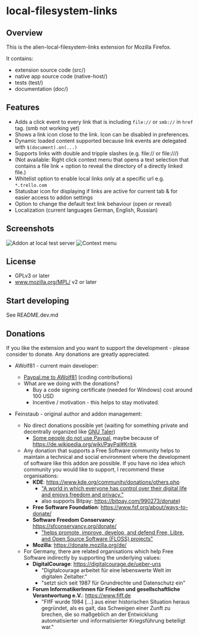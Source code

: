 local-filesystem-links
======================

Overview
--------
This is the alien-local-filesystem-links extension for Mozilla Firefox.

It contains:

* extension source code (src/)
* native app source code (native-host/)
* tests (test/)
* documentation (doc/)


Features
--------
- Adds a click event to every link that is including `file://` or `smb://` in `href` tag. (smb not working yet)
- Shows a link icon close to the link. Icon can be disabled in preferences.
- Dynamic loaded content supported because link events are delegated with `$(document).on(...)`
- Supports links with double and tripple slashes (e.g. file:// or file:///)
- (Not available: Right click context menu that opens a text selection that contains a file link + option to reveal the directory of a directly linked file.)
- Whitelist option to enable local links only at a specific url e.g. `*.trello.com`
- Statusbar icon for displaying if links are active for current tab & for easier access to addon settings
- Option to change the default text link behaviour (open or reveal)
- Localization (current languages German, English, Russian)


Screenshots
--------
![Addon at local test server](/doc/screenshots/addon_in_action.png)
![Context menu](/doc/screenshots/addon_context_menu.png)


License
-------
* GPLv3 or later
* www.mozilla.org/MPL/ v2 or later


Start developing
----------------
See README.dev.md


Donations
---------
If you like the extension and you want to support the development - please consider to donate. Any donations are greatly appreciated.

* AWolf81 - current main developer:
    * [Paypal.me to AWolf81](https://www.paypal.me/awlf81) (coding contributions)
    * What are we doing with the donations?
        * Buy a code signing certificate (needed for Windows) cost around 100 USD
        * Incentive / motivation - this helps to stay motivated.

* Feinstaub - original author and addon management:
    * No direct donations possible yet (waiting for something private and decentrally organized like [GNU Taler](https://taler.net/en))
        * [Some people do not use Paypal](https://github.com/feinstaub/webextension_local_filesystem_links/issues/98#issuecomment-357984115), maybe because of https://de.wikipedia.org/wiki/PayPal#Kritik
    * Any donation that supports a Free Software community helps to maintain a technical and social environment where the development of software like this addon are possible.  If you have no idea which community you would like to support, I recommend these organisations:
        * **KDE**: https://www.kde.org/community/donations/others.php
            * ["A world in which everyone has control over their digital life and enjoys freedom and privacy."](https://dot.kde.org/2016/04/05/kde-presents-its-vision-future)
            * also supports Bitpay: https://bitpay.com/990273/donate)
        * **Free Software Foundation**: https://www.fsf.org/about/ways-to-donate/
        * **Software Freedom Conservancy**: https://sfconservancy.org/donate/
            * ["helps promote, improve, develop, and defend Free, Libre, and Open Source Software (FLOSS) projects"](https://sfconservancy.org/about/)
        * **Mozilla**: https://donate.mozilla.org/de/
    * For Germany, there are related organisations which help Free Software indirectly by supporting the underlying values:
        * **DigitalCourage**: https://digitalcourage.de/ueber-uns
            * "Digitalcourage arbeitet für eine lebenswerte Welt im digitalen Zeitalter."
            * "setzt sich seit 1987 für Grundrechte und Datenschutz ein"
        * **Forum InformatikerInnen für Frieden und gesellschaftliche Verantwortung e.V.**: https://www.fiff.de
            * "FIfF wurde 1984 [...] aus einer historischen Situation heraus gegründet, als es galt, das Schweigen einer Zunft zu brechen, die so maßgeblich an der Entwicklung automatisierter und informatisierter Kriegsführung beteiligt war."
